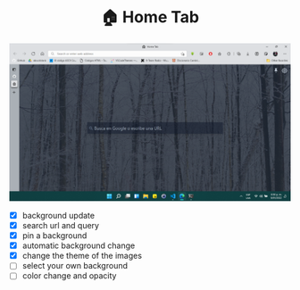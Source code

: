 <div align="center">

  # 🏠 Home Tab

</div>

![Home Tab](.assets/hometab.png)

- [x] background update
- [x] search url and query
- [x] pin a background
- [x] automatic background change
- [x] change the theme of the images
- [ ] select your own background
- [ ] color change and opacity
